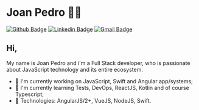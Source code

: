 # Joan Pedro :man_technologist:

[![Github Badge](https://img.shields.io/badge/-Github-000?style=flat-square&logo=Github&logoColor=white&link=https://github.com/lucasgdb)](https://github.com/JoanPedro)
[![Linkedin Badge](https://img.shields.io/badge/-LinkedIn-blue?style=flat-square&logo=Linkedin&logoColor=white&link=https://www.linkedin.com/in/rebeccamanzi/)](https://www.linkedin.com/in/joan-pedro)
[![Gmail Badge](https://img.shields.io/badge/-Gmail-c14438?style=flat-square&logo=Gmail&logoColor=white&link=mailto:rebeccamanzi@gmail.com)](mailto:jpos.senai@gmail.com)

## Hi,

My name is Joan Pedro and i'm a Full Stack developer, who is passionate about JavaScript technology and its entire ecosystem.

 - :telescope: I'm currently working on JavaScript, Swift  and Angular app/systems;
 - 🌱 I'm currently learning Tests, DevOps, ReactJS, Kotlin and of course Typescript; 
 - :mag_right: Technologies: AngularJS/2+, VueJS, NodeJS, Swift.

